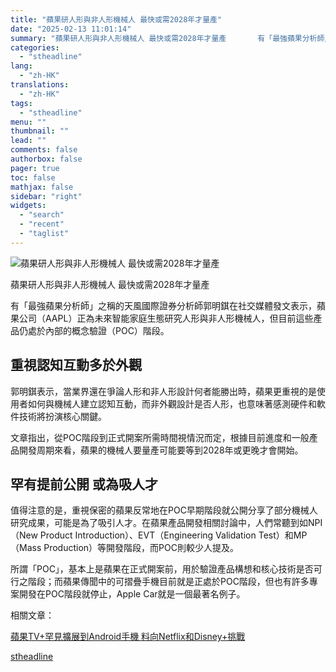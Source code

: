 ```yaml
---
title: "蘋果研人形與非人形機械人 最快或需2028年才量產"
date: "2025-02-13 11:01:14"
summary: "蘋果研人形與非人形機械人 最快或需2028年才量產       有「最強蘋果分析師」之稱的天..."
categories:
  - "stheadline"
lang:
  - "zh-HK"
translations:
  - "zh-HK"
tags:
  - "stheadline"
menu: ""
thumbnail: ""
lead: ""
comments: false
authorbox: false
pager: true
toc: false
mathjax: false
sidebar: "right"
widgets:
  - "search"
  - "recent"
  - "taglist"
---
```


![蘋果研人形與非人形機械人 最快或需2028年才量產](https://image.stheadline.com/f/680p0/0x0/100/none/e9cc206489fa03aeb680e207fc205a16/stheadline/inewsmedia/20250213/_2025021310563028102.jpg)

蘋果研人形與非人形機械人 最快或需2028年才量產




有「最強蘋果分析師」之稱的天風國際證券分析師郭明錤在社交媒體發文表示，蘋果公司（AAPL）正為未來智能家庭生態研究人形與非人形機械人，但目前這些產品仍處於內部的概念驗證（POC）階段。

重視認知互動多於外觀
----------

郭明錤表示，當業界還在爭論人形和非人形設計何者能勝出時，蘋果更重視的是使用者如何與機械人建立認知互動，而非外觀設計是否人形，也意味著感測硬件和軟件技術將扮演核心關鍵。

文章指出，從POC階段到正式開案所需時間視情況而定，根據目前進度和一般產品開發周期來看，蘋果的機械人要量產可能要等到2028年或更晚才會開始。

罕有提前公開 或為吸人才
------------

值得注意的是，重視保密的蘋果反常地在POC早期階段就公開分享了部分機械人研究成果，可能是為了吸引人才。在蘋果產品開發相關討論中，人們常聽到如NPI（New Product Introduction）、EVT（Engineering Validation Test）和MP（Mass Production）等開發階段，而POC則較少人提及。

所謂「POC」，基本上是蘋果在正式開案前，用於驗證產品構想和核心技術是否可行之階段；而蘋果傳聞中的可摺疊手機目前就是正處於POC階段，但也有許多專案開發在POC階段就停止，Apple Car就是一個最著名例子。

相關文章：

[蘋果TV+罕見擴展到Android手機 料向Netflix和Disney+挑戰](https://www.stheadline.com/realtime-finance/3428340)

[stheadline](https://std.stheadline.com/realtime/article/2052504/即時-財經-蘋果研人形與非人形機械人-最快或需2028年才量產)
